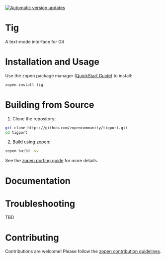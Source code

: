 [![Automatic version updates](https://github.com/ZOSOpenTools/tigport/actions/workflows/bump.yml/badge.svg)](https://github.com/ZOSOpenTools/tigport/actions/workflows/bump.yml)

# Tig

A text-mode interface for Git

# Installation and Usage

Use the zopen package manager ([QuickStart Guide](https://zopen.community/#/Guides/QuickStart)) to install:
```bash
zopen install tig
```

# Building from Source

1. Clone the repository:
```bash
git clone https://github.com/zopencommunity/tigport.git
cd tigport
```
2. Build using zopen:
```bash
zopen build -vv
```

See the [zopen porting guide](https://zopen.community/#/Guides/Porting) for more details.

# Documentation


# Troubleshooting
TBD

# Contributing
Contributions are welcome! Please follow the [zopen contribution guidelines](https://github.com/zopencommunity/meta/blob/main/CONTRIBUTING.md).
